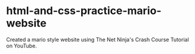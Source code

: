 # html-and-css-practice-mario-website

Created a mario style website using The Net Ninja's Crash Course Tutorial on YouTube.
